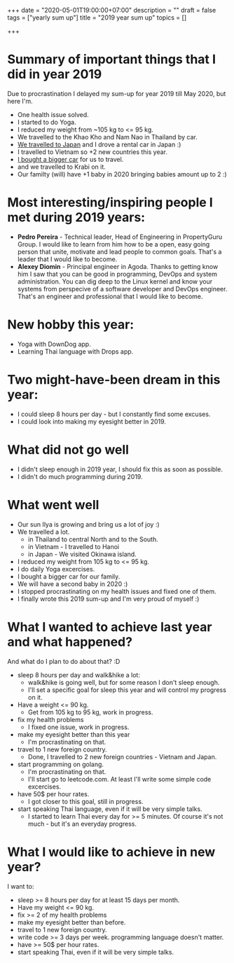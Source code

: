 +++
date = "2020-05-01T19:00:00+07:00"
description = ""
draft = false
tags = ["yearly sum up"]
title = "2019 year sum up"
topics = []

+++

# Summary of important things that I did in year 2019
Due to procrastination I delayed my sum-up for year 2019 till May 2020, but here I'm.

* One health issue solved.
* I started to do Yoga.
* I reduced my weight from ~105 kg to <= 95 kg.
* We travelled to the Khao Kho and Nam Nao in Thailand by car.
* [We travelled to Japan](/img/ilya_on_okinawa.jpg) and I drove a rental car in Japan :)
* I travelled to Vietnam so +2 new countries this year.
* [I bought a bigger car](/img/me_and_a_car2.jpg) for us to travel.
* and we travelled to Krabi on it.
* Our familty (will) have +1 baby in 2020 bringing babies amount up to 2 :)

<!--more-->

# Most interesting/inspiring people I met during 2019 years:

* **Pedro Pereira** - Technical leader, Head of Engineering in PropertyGuru Group. I would like to learn from him how to be a open, easy going person that unite, motivate and lead people to common goals. That's a leader that I would like to become.
* **Alexey Diomin** - Principal engineer in Agoda. Thanks to getting know him I saw that you can be good in programming, DevOps and system administration. You can dig deep to the Linux kernel and know your systems from perspecive of a software developer and DevOps engineer. That's an engineer and professional that I would like to become.
    
# New hobby this year:

* Yoga with DownDog app.
* Learning Thai language with Drops app.

# Two might-have-been dream in this year:

* I could sleep 8 hours per day - but I constantly find some excuses.
* I could look into making my eyesight better in 2019.

# What did not go well

* I didn't sleep enough in 2019 year, I should fix this as soon as possible.
* I didn't do much programming during 2019.

# What went well

* Our sun Ilya is growing and bring us a lot of joy :)
* We travelled a lot.
  * in Thailand to central North and to the South. 
  * in Vietnam - I travelled to Hanoi
  * in Japan - We visited Okinawa island.
* I reduced my weight from 105 kg to <= 95 kg.
* I do daily Yoga excercises.
* I bought a bigger car for our family.
* We will have a second baby in 2020 :)
* I stopped procrastinating on my health issues and fixed one of them.
* I finally wrote this 2019 sum-up and I'm very proud of myself :)

# What I wanted to achieve last year and what happened?
And what do I plan to do about that? :D

* sleep 8 hours per day and walk&hike a lot:
  * walk&hike is going well, but for some reason I don't sleep enough.
  * I'll set a specific goal for sleep this year and will control my progress on it.
* Have a weight <= 90 kg.
  * Get from 105 kg to 95 kg, work in progress.
* fix my health problems
  * I fixed one issue, work in progress.
* make my eyesight better than this year
  * I'm procrastinating on that.
* travel to 1 new foreign country.
  * Done, I travelled to 2 new foreign countries - Vietnam and Japan.
* start programming on golang.
  * I'm procrastinating on that.
  * I'll start go to leetcode.com. At least I'll write some simple code excercises.
* have 50$ per hour rates.
  * I got closer to this goal, still in progress.
* start speaking Thai language, even if it will be very simple talks.
  * I started to learn Thai every day for >= 5 minutes. Of course it's not much - but it's an everyday progress.

# What I would like to achieve in new year?
I want to:

* sleep >= 8 hours per day for at least 15 days per month.
* Have my weight <= 90 kg.
* fix >= 2 of my health problems
* make my eyesight better than before.
* travel to 1 new foreign country.
* write code >= 3 days per week. programming language doesn't matter.
* have >= 50$ per hour rates.
* start speaking Thai, even if it will be very simple talks.
